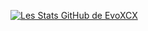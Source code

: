 [![Les Stats GitHub de EvoXCX](https://github-readme-stats.vercel.app/api?username=evoxcx)](https://github.com/anuraghazra/github-readme-stats)
